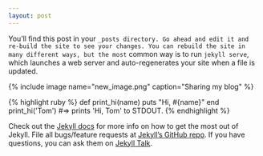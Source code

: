 ```yaml
---
layout: post
---
```

You’ll find this post in your `_posts directory. Go ahead and edit it and re-build the site to see your changes. You can rebuild the site in many different ways, but the most` common way is to run `jekyll serve`, which launches a web server and auto-regenerates your site when a file is updated.

{% include image name="new_image.png" caption="Sharing my blog" %}

{% highlight ruby %}
def print_hi(name)
  puts "Hi, #{name}"
end
print_hi('Tom')
#=> prints 'Hi, Tom' to STDOUT.
{% endhighlight %}

Check out the [Jekyll docs][jekyll-docs] for more info on how to get the most out of Jekyll. File all bugs/feature requests at [Jekyll’s GitHub repo][jekyll-gh]. If you have questions, you can ask them on [Jekyll Talk][jekyll-talk].

[jekyll-docs]: http://jekyllrb.com/docs/home
[jekyll-gh]:   https://github.com/jekyll/jekyll
[jekyll-talk]: https://talk.jekyllrb.com/

